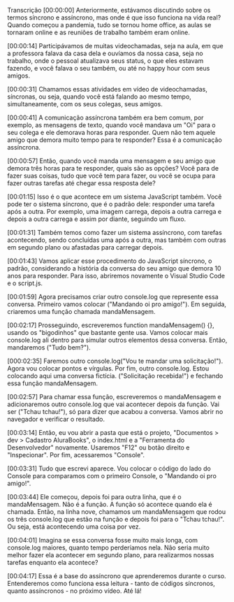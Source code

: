Transcrição
[00:00:00] Anteriormente, estávamos discutindo sobre os termos síncrono e assíncrono, mas onde é que isso funciona na vida real? Quando começou a pandemia, tudo se tornou home office, as aulas se tornaram online e as reuniões de trabalho também eram online.

[00:00:14] Participávamos de muitas videochamadas, seja na aula, em que a professora falava da casa dela e ouvíamos da nossa casa, seja no trabalho, onde o pessoal atualizava seus status, o que eles estavam fazendo, e você falava o seu também, ou até no happy hour com seus amigos.

[00:00:31] Chamamos essas atividades em vídeo de videochamadas, síncronas, ou seja, quando você está falando ao mesmo tempo, simultaneamente, com os seus colegas, seus amigos.

[00:00:41] A comunicação assíncrona também era bem comum, por exemplo, as mensagens de texto, quando você mandava um "Oi" para o seu colega e ele demorava horas para responder. Quem não tem aquele amigo que demora muito tempo para te responder? Essa é a comunicação assíncrona.

[00:00:57] Então, quando você manda uma mensagem e seu amigo que demora três horas para te responder, quais são as opções? Você para de fazer suas coisas, tudo que você tem para fazer, ou você se ocupa para fazer outras tarefas até chegar essa resposta dele?

[00:01:15] Isso é o que acontece em um sistema JavaScript também. Você pode ter o sistema síncrono, que é o padrão dele: responder uma tarefa após a outra. Por exemplo, uma imagem carrega, depois a outra carrega e depois a outra carrega e assim por diante, seguindo um fluxo.

[00:01:31] Também temos como fazer um sistema assíncrono, com tarefas acontecendo, sendo concluídas uma após a outra, mas também com outras em segundo plano ou afastadas para carregar depois.

[00:01:43] Vamos aplicar esse procedimento do JavaScript síncrono, o padrão, considerando a história da conversa do seu amigo que demora 10 anos para responder. Para isso, abriremos novamente o Visual Studio Code e o script.js.

[00:01:59] Agora precisamos criar outro console.log que represente essa conversa. Primeiro vamos colocar ("Mandando oi pro amigo!"). Em seguida, criaremos uma função chamada mandaMensagem.

[00:02:17] Prosseguindo, escreveremos function mandaMensagem() {}, usando os "bigodinhos" que bastante gente usa. Vamos colocar mais console.log ali dentro para simular outros elementos dessa conversa. Então, mandaremos ("Tudo bem?").

[000:02:35] Faremos outro console.log("Vou te mandar uma solicitação!"). Agora vou colocar pontos e vírgulas. Por fim, outro console.log. Estou colocando aqui uma conversa fictícia. ("Solicitação recebida!") e fechando essa função mandaMensagem.

[00:02:57] Para chamar essa função, escreveremos o mandaMensagem e adicionaremos outro console.log que vai acontecer depois da função. Vai ser ("Tchau tchau!"), só para dizer que acabou a conversa. Vamos abrir no navegador e verificar o resultado.

[00:03:14] Então, eu vou abrir a pasta que está o projeto, "Documentos > dev > Cadastro AluraBooks", o index.html e a "Ferramenta do Desenvolvedor" novamente. Usaremos "F12" ou botão direito e "Inspecionar". Por fim, acessaremos "Console".

[00:03:31] Tudo que escrevi aparece. Vou colocar o código do lado do Console para comparamos com o primeiro Console, o "Mandando oi pro amigo!".

[00:03:44] Ele começou, depois foi para outra linha, que é o mandaMensagem. Não é a função. A função só acontece quando ela é chamada. Então, na linha nove, chamamos um mandaMensagem que rodou os três console.log que estão na função e depois foi para o "Tchau tchau!". Ou seja, está acontecendo uma coisa por vez.

[00:04:01] Imagina se essa conversa fosse muito mais longa, com console.log maiores, quanto tempo perderíamos nela. Não seria muito melhor fazer ela acontecer em segundo plano, para realizarmos nossas tarefas enquanto ela acontece?

[00:04:17] Essa é a base do assíncrono que aprenderemos durante o curso. Entenderemos como funciona essa leitura - tanto de códigos síncronos, quanto assíncronos - no próximo vídeo. Até lá!